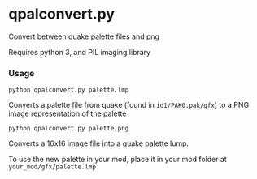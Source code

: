 # qpalconvert.py
Convert between quake palette files and png

Requires python 3, and PIL imaging library

### Usage

`python qpalconvert.py palette.lmp`

Converts a palette file from quake (found in `id1/PAK0.pak/gfx`) to a PNG image representation of the palette


`python qpalconvert.py palette.png`

Converts a 16x16 image file into a quake palette lump.


To use the new palette in your mod, place it in your mod folder at `your_mod/gfx/palette.lmp`
